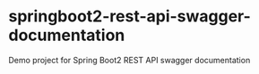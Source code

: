 # springboot2-rest-api-swagger-documentation
Demo project for Spring Boot2 REST API swagger documentation
